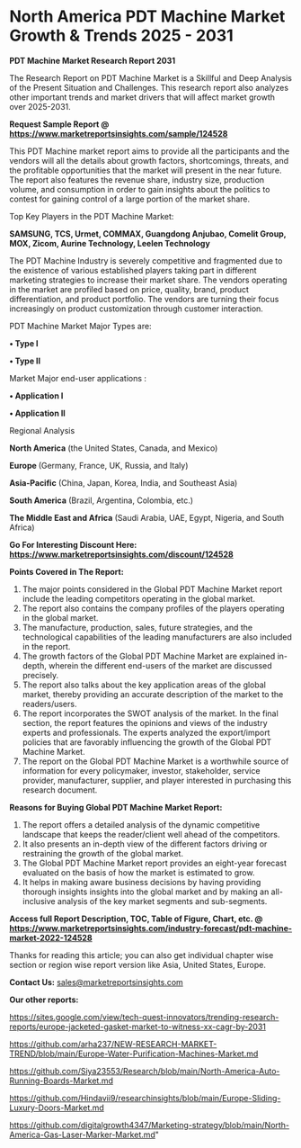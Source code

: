 # North America PDT Machine Market Growth & Trends 2025 - 2031

<strong>PDT Machine Market Research Report 2031</strong>

The Research Report on PDT Machine Market is a Skillful and Deep Analysis of the Present Situation and Challenges. This research report also analyzes other important trends and market drivers that will affect market growth over 2025-2031.

<strong>Request Sample Report @ <a href=https://www.marketreportsinsights.com/sample/124528>https://www.marketreportsinsights.com/sample/124528</a></strong>

This PDT Machine market report aims to provide all the participants and the vendors will all the details about growth factors, shortcomings, threats, and the profitable opportunities that the market will present in the near future. The report also features the revenue share, industry size, production volume, and consumption in order to gain insights about the politics to contest for gaining control of a large portion of the market share.

Top Key Players in the PDT Machine Market:

<strong>SAMSUNG, TCS, Urmet, COMMAX, Guangdong Anjubao, Comelit Group, MOX, Zicom, Aurine Technology, Leelen Technology</strong>

The PDT Machine Industry is severely competitive and fragmented due to the existence of various established players taking part in different marketing strategies to increase their market share. The vendors operating in the market are profiled based on price, quality, brand, product differentiation, and product portfolio. The vendors are turning their focus increasingly on product customization through customer interaction.

PDT Machine Market Major Types are:

<strong>• Type I

• Type II</strong>

Market Major end-user applications :

<strong>• Application I

• Application II</strong>

Regional Analysis

</u><strong><b>North America</b></strong> (the United States, Canada, and Mexico)

<strong><b>Europe </b></strong>(Germany, France, UK, Russia, and Italy)

<strong><b>Asia-Pacific</b></strong> (China, Japan, Korea, India, and Southeast Asia)

<strong><b>South America</b></strong> (Brazil, Argentina, Colombia, etc.)

<strong><b>The Middle East and Africa</b></strong> (Saudi Arabia, UAE, Egypt, Nigeria, and South Africa)

<strong>Go For Interesting Discount Here: <a href=https://www.marketreportsinsights.com/discount/124528>https://www.marketreportsinsights.com/discount/124528</a></strong>

<strong>Points Covered in The Report:</strong>
<ol>
  <li>The major points considered in the Global PDT Machine Market report include the leading competitors operating in the global market.</li>
  <li>The report also contains the company profiles of the players operating in the global market.</li>
  <li>The manufacture, production, sales, future strategies, and the technological capabilities of the leading manufacturers are also included in the report.</li>
  <li>The growth factors of the Global PDT Machine Market are explained in-depth, wherein the different end-users of the market are discussed precisely.</li>
  <li>The report also talks about the key application areas of the global market, thereby providing an accurate description of the market to the readers/users.</li>
  <li>The report incorporates the SWOT analysis of the market. In the final section, the report features the opinions and views of the industry experts and professionals. The experts analyzed the export/import policies that are favorably influencing the growth of the Global PDT Machine Market.</li>
  <li>The report on the Global PDT Machine Market is a worthwhile source of information for every policymaker, investor, stakeholder, service provider, manufacturer, supplier, and player interested in purchasing this research document.</li>
</ol>
<strong>Reasons for Buying Global PDT Machine Market Report:</strong>

<ol>
  <li>The report offers a detailed analysis of the dynamic competitive landscape that keeps the reader/client well ahead of the competitors.</li>
  <li>It also presents an in-depth view of the different factors driving or restraining the growth of the global market.</li>
  <li>The Global PDT Machine Market report provides an eight-year forecast evaluated on the basis of how the market is estimated to grow.</li>
  <li>It helps in making aware business decisions by having providing thorough insights insights into the global market and by making an all-inclusive analysis of the key market segments and sub-segments.</li>
</ol>
<strong>Access full Report Description, TOC, Table of Figure, Chart, etc. @ <a href=https://www.marketreportsinsights.com/industry-forecast/pdt-machine-market-2022-124528>https://www.marketreportsinsights.com/industry-forecast/pdt-machine-market-2022-124528</a></strong>


Thanks for reading this article; you can also get individual chapter wise section or region wise report version like Asia, United States, Europe.

<strong>Contact Us:</strong>
sales@marketreportsinsights.com

<strong>Our other reports:</strong>

<a href=https://sites.google.com/view/tech-quest-innovators/trending-research-reports/europe-jacketed-gasket-market-to-witness-xx-cagr-by-2031>https://sites.google.com/view/tech-quest-innovators/trending-research-reports/europe-jacketed-gasket-market-to-witness-xx-cagr-by-2031</a>

<a href=https://github.com/arha237/NEW-RESEARCH-MARKET-TREND/blob/main/Europe-Water-Purification-Machines-Market.md>https://github.com/arha237/NEW-RESEARCH-MARKET-TREND/blob/main/Europe-Water-Purification-Machines-Market.md</a>

<a href=https://github.com/Siya23553/Research/blob/main/North-America-Auto-Running-Boards-Market.md>https://github.com/Siya23553/Research/blob/main/North-America-Auto-Running-Boards-Market.md</a>

<a href=https://github.com/Hindavii9/researchinsights/blob/main/Europe-Sliding-Luxury-Doors-Market.md>https://github.com/Hindavii9/researchinsights/blob/main/Europe-Sliding-Luxury-Doors-Market.md</a>

<a href=https://github.com/digitalgrowth4347/Marketing-strategy/blob/main/North-America-Gas-Laser-Marker-Market.md>https://github.com/digitalgrowth4347/Marketing-strategy/blob/main/North-America-Gas-Laser-Marker-Market.md</a>"
